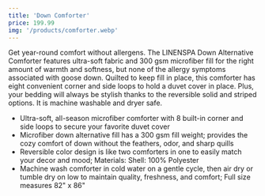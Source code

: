 ```yaml
---
title: 'Down Comforter'
price: 199.99
img: '/products/comforter.webp'
---
```


Get year-round comfort without allergens. The LINENSPA Down Alternative Comforter features ultra-soft fabric and 300 gsm microfiber fill for the right amount of warmth and softness, but none of the allergy symptoms associated with goose down. Quilted to keep fill in place, this comforter has eight convenient corner and side loops to hold a duvet cover in place. Plus, your bedding will always be stylish thanks to the reversible solid and striped options. It is machine washable and dryer safe.

- Ultra-soft, all-season microfiber comforter with 8 built-in corner and side loops to secure your favorite duvet cover
- Microfiber down alternative fill has a 300 gsm fill weight; provides the cozy comfort of down without the feathers, odor, and sharp quills
- Reversible color design is like two comforters in one to easily match your decor and mood; Materials: Shell: 100% Polyester
- Machine wash comforter in cold water on a gentle cycle, then air dry or tumble dry on low to maintain quality, freshness, and comfort; Full size measures 82" x 86"
